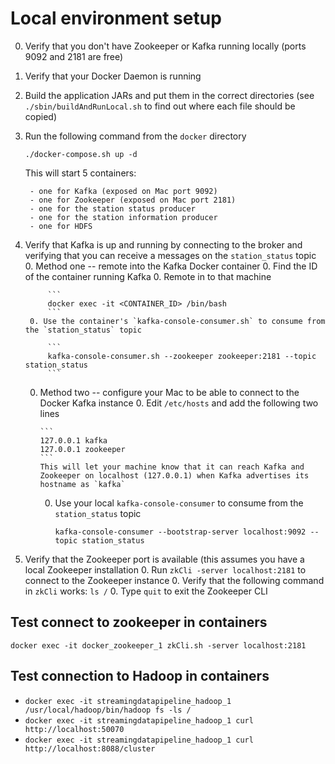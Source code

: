 # Local environment setup

0. Verify that you don't have Zookeeper or Kafka running locally (ports 9092 and 2181 are free)
0. Verify that your Docker Daemon is running
0. Build the application JARs and put them in the correct directories (see `./sbin/buildAndRunLocal.sh` to find out where each file should be copied)
0. Run the following command from the `docker` directory
    ```
    ./docker-compose.sh up -d
    ```
    
    This  will start 5 containers:
    
        - one for Kafka (exposed on Mac port 9092)
        - one for Zookeeper (exposed on Mac port 2181)
        - one for the station status producer
        - one for the station information producer
        - one for HDFS
0. Verify that Kafka is up and running by connecting to the broker and verifying that you can receive a messages on the `station_status` topic
    0. Method one -- remote into the Kafka Docker container
        0. Find the ID of the container running Kafka
        0. Remote in to that machine
        
            ```
            docker exec -it <CONTAINER_ID> /bin/bash
            ```
        0. Use the container's `kafka-console-consumer.sh` to consume from the `station_status` topic
        
            ```
            kafka-console-consumer.sh --zookeeper zookeeper:2181 --topic station_status
            ```
        
    0. Method two -- configure your Mac to be able to connect to the Docker Kafka instance
        0. Edit `/etc/hosts` and add the following two lines
        
           ```
           127.0.0.1 kafka
           127.0.0.1 zookeeper
           ```
           This will let your machine know that it can reach Kafka and Zookeeper on localhost (127.0.0.1) when Kafka advertises its hostname as `kafka`
        0. Use your local `kafka-console-consumer` to consume from the `station_status` topic
            
            ```
            kafka-console-consumer --bootstrap-server localhost:9092 --topic station_status
            
            ```

0. Verify that the Zookeeper port is available (this assumes you have a local Zookeeper installation
    0. Run `zkCli -server localhost:2181` to connect to the Zookeeper instance
    0. Verify that the following command in `zkCli` works: `ls /`
    0. Type `quit` to exit the Zookeeper CLI

## Test connect to zookeeper in containers

  `docker exec -it docker_zookeeper_1 zkCli.sh -server localhost:2181`

## Test connection to Hadoop in containers
  * `docker exec -it streamingdatapipeline_hadoop_1 /usr/local/hadoop/bin/hadoop fs -ls /` 
  * `docker exec -it streamingdatapipeline_hadoop_1 curl http://localhost:50070`
  * `docker exec -it streamingdatapipeline_hadoop_1 curl http://localhost:8088/cluster`
